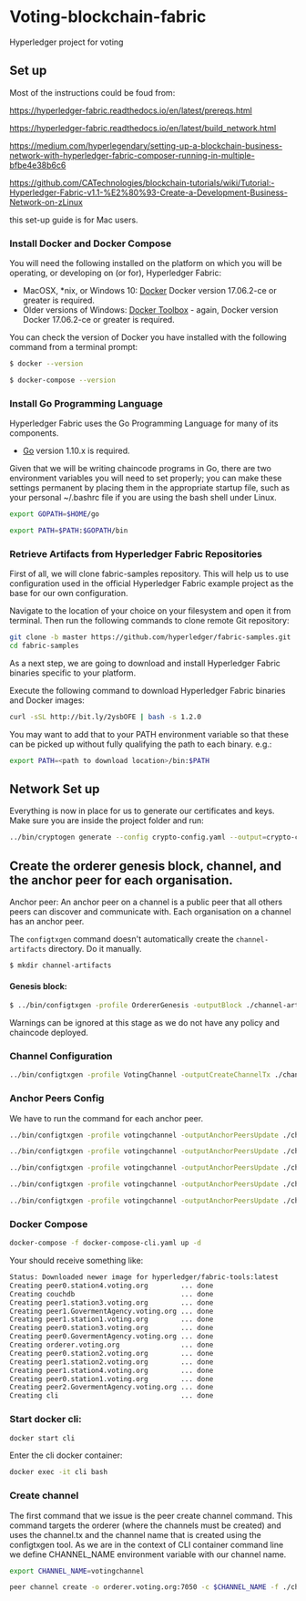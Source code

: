 # Voting-blockchain-fabric
Hyperledger project for voting

## Set up
Most of the instructions could be foud from:

https://hyperledger-fabric.readthedocs.io/en/latest/prereqs.html

https://hyperledger-fabric.readthedocs.io/en/latest/build_network.html

https://medium.com/hyperlegendary/setting-up-a-blockchain-business-network-with-hyperledger-fabric-composer-running-in-multiple-bfbe4e38b6c6

https://github.com/CATechnologies/blockchain-tutorials/wiki/Tutorial:-Hyperledger-Fabric-v1.1-%E2%80%93-Create-a-Development-Business-Network-on-zLinux

this set-up guide is for Mac users.

### Install Docker and Docker Compose
You will need the following installed on the platform on which you will be operating, or developing on (or for), Hyperledger Fabric:

- MacOSX, *nix, or Windows 10: [Docker](https://www.docker.com/get-started) Docker version 17.06.2-ce or greater is required.
- Older versions of Windows: [Docker Toolbox](https://docs.docker.com/toolbox/toolbox_install_windows/) - again, Docker version Docker 17.06.2-ce or greater is required.

You can check the version of Docker you have installed with the following command from a terminal prompt:

```bash
$ docker --version
```

```bash
$ docker-compose --version
```

### Install Go Programming Language

Hyperledger Fabric uses the Go Programming Language for many of its components.

- [Go](https://golang.org/dl/) version 1.10.x is required.

Given that we will be writing chaincode programs in Go, there are two environment variables you will need to set properly; you can make these settings permanent by placing them in the appropriate startup file, such as your personal ~/.bashrc file if you are using the bash shell under Linux.

```bash
export GOPATH=$HOME/go
```
```bash
export PATH=$PATH:$GOPATH/bin
```

### Retrieve Artifacts from Hyperledger Fabric Repositories

First of all, we will clone fabric-samples repository. This will help us to use configuration used in the official Hyperledger Fabric example project as the base for our own configuration.

Navigate to the location of your choice on your filesystem and open it from terminal. Then run the following commands to clone remote Git repository:

```bash
git clone -b master https://github.com/hyperledger/fabric-samples.git
cd fabric-samples
```

As a next step, we are going to download and install Hyperledger Fabric binaries specific to your platform.

Execute the following command to download Hyperledger Fabric binaries and Docker images:

```bash
curl -sSL http://bit.ly/2ysbOFE | bash -s 1.2.0
```
You may want to add that to your PATH environment variable so that these can be picked up without fully qualifying the path to each binary. e.g.:

```bash
export PATH=<path to download location>/bin:$PATH
```

## Network Set up
Everything is now in place for us to generate our certificates and keys. Make sure you are inside the project folder and run:

```bash
../bin/cryptogen generate --config crypto-config.yaml --output=crypto-config
```

## Create the orderer genesis block, channel, and the anchor peer for each organisation.

Anchor peer: An anchor peer on a channel is a public peer that all others peers can discover and communicate with. Each organisation on a channel has an anchor peer.

The ```configtxgen``` command doesn't automatically create the ```channel-artifacts``` directory.
Do it manually.
```bash
$ mkdir channel-artifacts
```

#### Genesis block:
```bash
$ ../bin/configtxgen -profile OrdererGenesis -outputBlock ./channel-artifacts/genesis.block
```

Warnings can be ignored at this stage as we do not have any policy and chaincode deployed.

### Channel Configuration


```bash
../bin/configtxgen -profile VotingChannel -outputCreateChannelTx ./channel-artifacts/channel.tx -channelID VotingChannel
```

### Anchor Peers Config

We have to run the command for each anchor peer.

```bash
../bin/configtxgen -profile votingchannel -outputAnchorPeersUpdate ./channel-artifacts/station1Anchor.tx -channelID votingchannel -asOrg station1MSP

../bin/configtxgen -profile votingchannel -outputAnchorPeersUpdate ./channel-artifacts/station2Anchor.tx -channelID votingchannel -asOrg station2MSP

../bin/configtxgen -profile votingchannel -outputAnchorPeersUpdate ./channel-artifacts/station3Anchor.tx -channelID votingchannel -asOrg station3MSP

../bin/configtxgen -profile votingchannel -outputAnchorPeersUpdate ./channel-artifacts/station4Anchor.tx -channelID votingchannel -asOrg station4MSP

../bin/configtxgen -profile votingchannel -outputAnchorPeersUpdate ./channel-artifacts/GovermentAgencyAnchor.tx -channelID votingchannel -asOrg GovermentAgencyMSP
```

### Docker Compose

```bash
docker-compose -f docker-compose-cli.yaml up -d
```

Your should receive something like:

```bash
Status: Downloaded newer image for hyperledger/fabric-tools:latest
Creating peer0.station4.voting.org        ... done
Creating couchdb                          ... done
Creating peer1.station3.voting.org        ... done
Creating peer1.GovermentAgency.voting.org ... done
Creating peer1.station1.voting.org        ... done
Creating peer0.station3.voting.org        ... done
Creating peer0.GovermentAgency.voting.org ... done
Creating orderer.voting.org               ... done
Creating peer0.station2.voting.org        ... done
Creating peer1.station2.voting.org        ... done
Creating peer1.station4.voting.org        ... done
Creating peer0.station1.voting.org        ... done
Creating peer2.GovermentAgency.voting.org ... done
Creating cli                              ... done
```

### Start docker cli:
```bash
docker start cli
```
Enter the cli docker container:
```bash
docker exec -it cli bash
```

### Create channel
The first command that we issue is the peer create channel command. This command targets the orderer (where the channels must be created) and uses the channel.tx and the channel name that is created using the configtxgen tool. As we are in the context of CLI container command line we define CHANNEL_NAME environment variable with our channel name.

```bash
export CHANNEL_NAME=votingchannel

peer channel create -o orderer.voting.org:7050 -c $CHANNEL_NAME -f ./channel-artifacts/channel.tx --tls --cafile /opt/gopath/src/github.com/hyperledger/fabric/peer/crypto/ordererOrganizations/voting.org/orderers/orderer.voting.org/msp/tlscacerts/tlsca.voting.org-cert.pem
```



